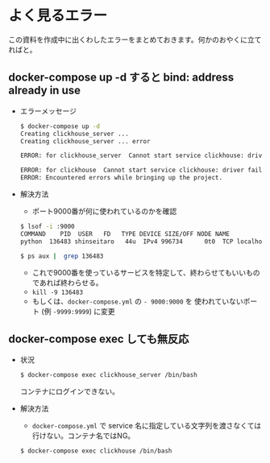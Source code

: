 # よく見るエラー

この資料を作成中に出くわしたエラーをまとめておきます。何かのおやくに立てればと。

## docker-compose up -d すると bind: address already in use

- エラーメッセージ
    ```bash
    $ docker-compose up -d
    Creating clickhouse_server ... 
    Creating clickhouse_server ... error

    ERROR: for clickhouse_server  Cannot start service clickhouse: driver failed programming external connectivity on endpoint clickhouse_server (237032740af583e776cf5c40213eddec6740ea1437061be2676845457f9ad5aa): Error starting userland proxy: listen tcp4 0.0.0.0:9000: bind: address already in use

    ERROR: for clickhouse  Cannot start service clickhouse: driver failed programming external connectivity on endpoint clickhouse_server (237032740af583e776cf5c40213eddec6740ea1437061be2676845457f9ad5aa): Error starting userland proxy: listen tcp4 0.0.0.0:9000: bind: address already in use
    ERROR: Encountered errors while bringing up the project.
    ``` 
- 解決方法
    - ポート9000番が何に使われているのかを確認
    ```bash
    $ lsof -i :9000
    COMMAND    PID  USER   FD   TYPE DEVICE SIZE/OFF NODE NAME
    python  136483 shinseitaro   44u  IPv4 996734      0t0  TCP localhost:9000 (LISTEN)

    $ ps aux |  grep 136483 
    ```

    - これで9000番を使っているサービスを特定して、終わらせてもいいものであれば終わらせる。
    - `kill -9 136483` 
    - もしくは、`docker-compose.yml` の `- 9000:9000` を 使われていないポート (例 `-9999:9999`) に変更

## docker-compose exec しても無反応

- 状況
    ```bash
    $ docker-compose exec clickhouse_server /bin/bash
    ```
    コンテナにログインできない。

- 解決方法
    - `docker-compose.yml` で service 名に指定している文字列を渡さなくては行けない。コンテナ名ではNG。
    ```bash
    $ docker-compose exec clickhouse /bin/bash
    ```

